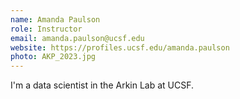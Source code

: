 ```yaml
---
name: Amanda Paulson
role: Instructor
email: amanda.paulson@ucsf.edu
website: https://profiles.ucsf.edu/amanda.paulson
photo: AKP_2023.jpg
---
```


I'm a data scientist in the Arkin Lab at UCSF.
